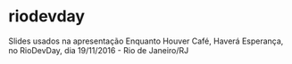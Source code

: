 # riodevday
Slides usados na apresentação Enquanto Houver Café, Haverá Esperança, no RioDevDay, dia 19/11/2016 - Rio de Janeiro/RJ
